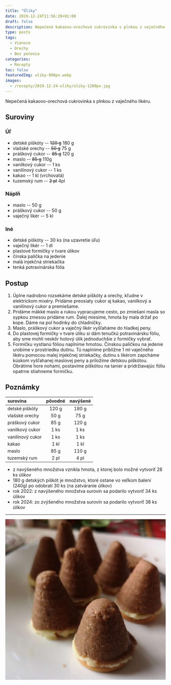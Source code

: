 ```yaml
---
title: "Úliky"
date: 2019-12-24T11:56:20+01:00
draft: false
description: Nepečená kakaovo-orechová cukrovinka s plnkou z vaječného likéru.
type: posts
tags:
  - Vianoce
  - Orechy
  - Bez pečenia
categories:
  - Recepty
toc: false
featuredImg: uliky-900px.webp
images:
  - /recepty/2019-12-24-uliky/uliky-1200px.jpg
---
```


Nepečená kakaovo-orechová cukrovinka s plnkou z vaječného likéru.

## Suroviny

### Úľ

- detské piškóty -- ~~120 g~~ 180 g
- vlašské orechy -- ~~50 g~~ 75 g
- práškový cukor -- ~~85 g~~ 120 g
- maslo -- ~~85 g~~ 110g
- vanilkový cukor -- 1 ks
- vanilínový cukor -- 1 ks
- kakao -- 1 kl (vrchovatá)
- tuzemský rum -- ~~2 pl~~ 4pl

### Náplň

- maslo -- 50 g
- práškový cukor -- 50 g
- vaječný likér -- 5 kl

### Iné

- detské piškóty -- 30 ks (na uzavretie úľu)
- vaječný likér -- 1 dl
- plastové formičky v tvare úlikov
- čínska palička na jedenie
- malá injekčná striekačka
- tenká potravinárska fólia

## Postup

1. Úplne nadrobno rozsekáme detské piškóty a orechy, kľudne v elektrickom mixéry. Pridáme preosiaty cukor aj kakao, vanilkový a vanilínový cukor a premiešame.
2. Pridáme mäkké maslo a rukou vypracujeme cesto, po zmiešaní masla so sypkou zmesou pridáme rum. Ďalej miesime, hmota by mala držať po kope. Dáme na pol hodinky do chladničky.
3. Maslo, práškový cukor a vaječný likér vyšľaháme do hladkej peny.
4. Do plastovej formičky v tvare úliku si dám tenučkú potravinársku fóliu, aby sme mohli neskôr hotový úlik jednoduchšie z formičky vybrať.
5. Formičku vystlanú fóliou naplníme hmotou. Čínskou paličkou na jedenie urobíme v prostriedku dutinu. Tú naplníme približne 1 ml vaječného likéru pomocou malej injekčnej striekačky, dutinu s likérom zapcháme kúskom vyšľahanej maslovej peny a priložíme detskou piškótou. Obrátime hore nohami, postavíme piškótou na tanier a pridržiavajúc fóliu opatrne stiahneme formičku.

## Poznámky

surovina | pôvodné | navýšené
:---|:---:|:---:
detské piškóty | 120 g | 180 g
vlašské orechy | 50 g | 75 g
práškový cukor | 85 g | 120 g
vanilkový cukor | 1 ks | 1 ks
vanilínový cukor | 1 ks | 1 ks
kakao | 1 kl | 1 kl
maslo | 85 g | 110 g
tuzemský rum | 2 pl | 4 pl

- z navýšeného množstva vznikla hmota, z ktorej bolo možné vytvoriť 28 ks úlikov
- 180 g detských piškót je množstvo, ktoré ostane vo veľkom balení (240g) po odobratí 30 ks (na zatváranie úlikov)
- rok 2022: z navýšeného množstva surovín sa podarilo vytvoriť 34 ks úlikov
- rok 2024: zo zvýšeného množstva surovín sa podarilo vytvoriť 38 ks úlikov

---
 
![Úliky](uliky-1200px.jpg "Úliky (autor: zwieratko, 2020)")
